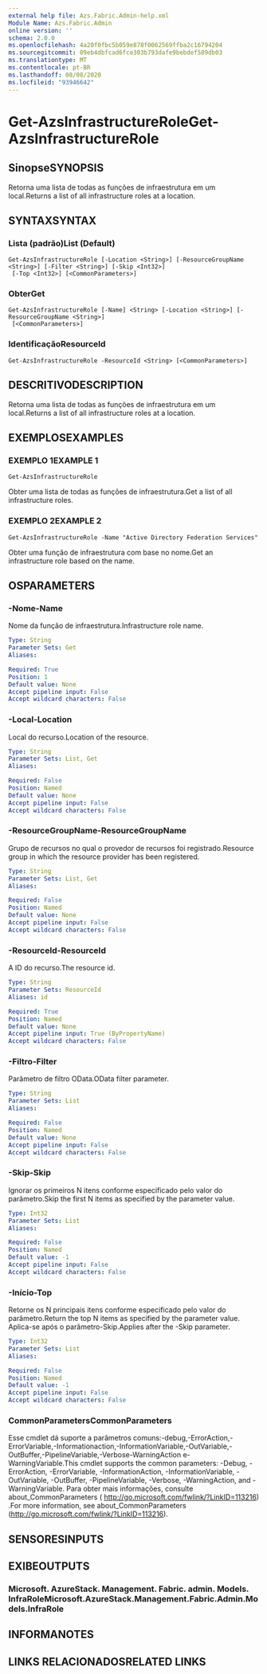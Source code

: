 ```yaml
---
external help file: Azs.Fabric.Admin-help.xml
Module Name: Azs.Fabric.Admin
online version: ''
schema: 2.0.0
ms.openlocfilehash: 4a20f0fbc5b059e878f0062569ffba2c16794204
ms.sourcegitcommit: 09eb4dbfcad6fce303b793dafe9bebdef589db03
ms.translationtype: MT
ms.contentlocale: pt-BR
ms.lasthandoff: 08/08/2020
ms.locfileid: "93946642"
---
```

# <span data-ttu-id="49b9b-101">Get-AzsInfrastructureRole</span><span class="sxs-lookup"><span data-stu-id="49b9b-101">Get-AzsInfrastructureRole</span></span>

## <span data-ttu-id="49b9b-102">Sinopse</span><span class="sxs-lookup"><span data-stu-id="49b9b-102">SYNOPSIS</span></span>
<span data-ttu-id="49b9b-103">Retorna uma lista de todas as funções de infraestrutura em um local.</span><span class="sxs-lookup"><span data-stu-id="49b9b-103">Returns a list of all infrastructure roles at a location.</span></span>

## <span data-ttu-id="49b9b-104">SYNTAX</span><span class="sxs-lookup"><span data-stu-id="49b9b-104">SYNTAX</span></span>

### <span data-ttu-id="49b9b-105">Lista (padrão)</span><span class="sxs-lookup"><span data-stu-id="49b9b-105">List (Default)</span></span>
```
Get-AzsInfrastructureRole [-Location <String>] [-ResourceGroupName <String>] [-Filter <String>] [-Skip <Int32>]
 [-Top <Int32>] [<CommonParameters>]
```

### <span data-ttu-id="49b9b-106">Obter</span><span class="sxs-lookup"><span data-stu-id="49b9b-106">Get</span></span>
```
Get-AzsInfrastructureRole [-Name] <String> [-Location <String>] [-ResourceGroupName <String>]
 [<CommonParameters>]
```

### <span data-ttu-id="49b9b-107">Identificação</span><span class="sxs-lookup"><span data-stu-id="49b9b-107">ResourceId</span></span>
```
Get-AzsInfrastructureRole -ResourceId <String> [<CommonParameters>]
```

## <span data-ttu-id="49b9b-108">DESCRITIVO</span><span class="sxs-lookup"><span data-stu-id="49b9b-108">DESCRIPTION</span></span>
<span data-ttu-id="49b9b-109">Retorna uma lista de todas as funções de infraestrutura em um local.</span><span class="sxs-lookup"><span data-stu-id="49b9b-109">Returns a list of all infrastructure roles at a location.</span></span>

## <span data-ttu-id="49b9b-110">EXEMPLOS</span><span class="sxs-lookup"><span data-stu-id="49b9b-110">EXAMPLES</span></span>

### <span data-ttu-id="49b9b-111">EXEMPLO 1</span><span class="sxs-lookup"><span data-stu-id="49b9b-111">EXAMPLE 1</span></span>
```
Get-AzsInfrastructureRole
```

<span data-ttu-id="49b9b-112">Obter uma lista de todas as funções de infraestrutura.</span><span class="sxs-lookup"><span data-stu-id="49b9b-112">Get a list of all infrastructure roles.</span></span>

### <span data-ttu-id="49b9b-113">EXEMPLO 2</span><span class="sxs-lookup"><span data-stu-id="49b9b-113">EXAMPLE 2</span></span>
```
Get-AzsInfrastructureRole -Name "Active Directory Federation Services"
```

<span data-ttu-id="49b9b-114">Obter uma função de infraestrutura com base no nome.</span><span class="sxs-lookup"><span data-stu-id="49b9b-114">Get an infrastructure role based on the name.</span></span>

## <span data-ttu-id="49b9b-115">OS</span><span class="sxs-lookup"><span data-stu-id="49b9b-115">PARAMETERS</span></span>

### <span data-ttu-id="49b9b-116">-Nome</span><span class="sxs-lookup"><span data-stu-id="49b9b-116">-Name</span></span>
<span data-ttu-id="49b9b-117">Nome da função de infraestrutura.</span><span class="sxs-lookup"><span data-stu-id="49b9b-117">Infrastructure role name.</span></span>

```yaml
Type: String
Parameter Sets: Get
Aliases:

Required: True
Position: 1
Default value: None
Accept pipeline input: False
Accept wildcard characters: False
```

### <span data-ttu-id="49b9b-118">-Local</span><span class="sxs-lookup"><span data-stu-id="49b9b-118">-Location</span></span>
<span data-ttu-id="49b9b-119">Local do recurso.</span><span class="sxs-lookup"><span data-stu-id="49b9b-119">Location of the resource.</span></span>

```yaml
Type: String
Parameter Sets: List, Get
Aliases:

Required: False
Position: Named
Default value: None
Accept pipeline input: False
Accept wildcard characters: False
```

### <span data-ttu-id="49b9b-120">-ResourceGroupName</span><span class="sxs-lookup"><span data-stu-id="49b9b-120">-ResourceGroupName</span></span>
<span data-ttu-id="49b9b-121">Grupo de recursos no qual o provedor de recursos foi registrado.</span><span class="sxs-lookup"><span data-stu-id="49b9b-121">Resource group in which the resource provider has been registered.</span></span>

```yaml
Type: String
Parameter Sets: List, Get
Aliases:

Required: False
Position: Named
Default value: None
Accept pipeline input: False
Accept wildcard characters: False
```

### <span data-ttu-id="49b9b-122">-ResourceId</span><span class="sxs-lookup"><span data-stu-id="49b9b-122">-ResourceId</span></span>
<span data-ttu-id="49b9b-123">A ID do recurso.</span><span class="sxs-lookup"><span data-stu-id="49b9b-123">The resource id.</span></span>

```yaml
Type: String
Parameter Sets: ResourceId
Aliases: id

Required: True
Position: Named
Default value: None
Accept pipeline input: True (ByPropertyName)
Accept wildcard characters: False
```

### <span data-ttu-id="49b9b-124">-Filtro</span><span class="sxs-lookup"><span data-stu-id="49b9b-124">-Filter</span></span>
<span data-ttu-id="49b9b-125">Parâmetro de filtro OData.</span><span class="sxs-lookup"><span data-stu-id="49b9b-125">OData filter parameter.</span></span>

```yaml
Type: String
Parameter Sets: List
Aliases:

Required: False
Position: Named
Default value: None
Accept pipeline input: False
Accept wildcard characters: False
```

### <span data-ttu-id="49b9b-126">-Skip</span><span class="sxs-lookup"><span data-stu-id="49b9b-126">-Skip</span></span>
<span data-ttu-id="49b9b-127">Ignorar os primeiros N itens conforme especificado pelo valor do parâmetro.</span><span class="sxs-lookup"><span data-stu-id="49b9b-127">Skip the first N items as specified by the parameter value.</span></span>

```yaml
Type: Int32
Parameter Sets: List
Aliases:

Required: False
Position: Named
Default value: -1
Accept pipeline input: False
Accept wildcard characters: False
```

### <span data-ttu-id="49b9b-128">-Início</span><span class="sxs-lookup"><span data-stu-id="49b9b-128">-Top</span></span>
<span data-ttu-id="49b9b-129">Retorne os N principais itens conforme especificado pelo valor do parâmetro.</span><span class="sxs-lookup"><span data-stu-id="49b9b-129">Return the top N items as specified by the parameter value.</span></span>
<span data-ttu-id="49b9b-130">Aplica-se após o parâmetro-Skip.</span><span class="sxs-lookup"><span data-stu-id="49b9b-130">Applies after the -Skip parameter.</span></span>

```yaml
Type: Int32
Parameter Sets: List
Aliases:

Required: False
Position: Named
Default value: -1
Accept pipeline input: False
Accept wildcard characters: False
```

### <span data-ttu-id="49b9b-131">CommonParameters</span><span class="sxs-lookup"><span data-stu-id="49b9b-131">CommonParameters</span></span>
<span data-ttu-id="49b9b-132">Esse cmdlet dá suporte a parâmetros comuns:-debug,-ErrorAction,-ErrorVariable,-Informationaction,-InformationVariable,-OutVariable,-OutBuffer,-PipelineVariable,-Verbose-WarningAction e-WarningVariable.</span><span class="sxs-lookup"><span data-stu-id="49b9b-132">This cmdlet supports the common parameters: -Debug, -ErrorAction, -ErrorVariable, -InformationAction, -InformationVariable, -OutVariable, -OutBuffer, -PipelineVariable, -Verbose, -WarningAction, and -WarningVariable.</span></span> <span data-ttu-id="49b9b-133">Para obter mais informações, consulte about_CommonParameters ( http://go.microsoft.com/fwlink/?LinkID=113216) .</span><span class="sxs-lookup"><span data-stu-id="49b9b-133">For more information, see about_CommonParameters (http://go.microsoft.com/fwlink/?LinkID=113216).</span></span>

## <span data-ttu-id="49b9b-134">SENSORES</span><span class="sxs-lookup"><span data-stu-id="49b9b-134">INPUTS</span></span>

## <span data-ttu-id="49b9b-135">EXIBE</span><span class="sxs-lookup"><span data-stu-id="49b9b-135">OUTPUTS</span></span>

### <span data-ttu-id="49b9b-136">Microsoft. AzureStack. Management. Fabric. admin. Models. InfraRole</span><span class="sxs-lookup"><span data-stu-id="49b9b-136">Microsoft.AzureStack.Management.Fabric.Admin.Models.InfraRole</span></span>

## <span data-ttu-id="49b9b-137">INFORMA</span><span class="sxs-lookup"><span data-stu-id="49b9b-137">NOTES</span></span>

## <span data-ttu-id="49b9b-138">LINKS RELACIONADOS</span><span class="sxs-lookup"><span data-stu-id="49b9b-138">RELATED LINKS</span></span>
